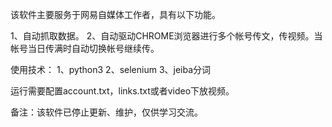 该软件主要服务于网易自媒体工作者，具有以下功能。

1、自动抓取数据。
2、自动驱动CHROME浏览器进行多个帐号传文，传视频。当帐号当日传满时自动切换帐号继续传。

使用技术：
1、python3 2、selenium 3、jeiba分词


运行需要配置account.txt，links.txt或者video下放视频。

备注：该软件已停止更新、维护，仅供学习交流。
